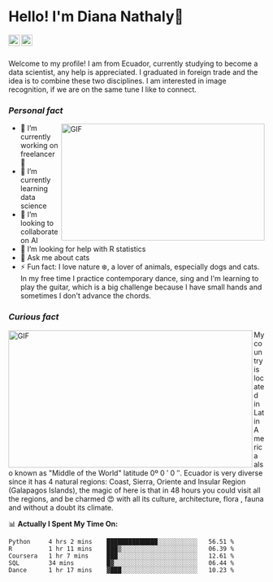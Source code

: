 # Hello! I'm Diana Nathaly👋
<a href="https://linkedin.com/in/diana-altamirano-usl">
  <img align="left" alt="Abhishek's LinkedIN" width="22px" src="https://raw.githubusercontent.com/peterthehan/peterthehan/master/assets/linkedin.svg" />
</a>
<a href="https://open.spotify.com/user/nathalyusl">
  <img align="left" alt="Abhishek's Spotify" width="22px" src="https://raw.githubusercontent.com/peterthehan/peterthehan/master/assets/spotify.svg" />
</a>

<br />

<br />

Welcome to my profile! I am from Ecuador, currently studying to become a data scientist, any help is appreciated. I graduated in foreign trade and the idea is to combine these two disciplines. I am interested in image recognition, if we are on the same tune I like to connect.


 ### *Personal fact*
 <img align="right" alt="GIF" src="https://media.giphy.com/media/citBl9yPwnUOs/giphy.gif" width="400" height="230" />

- 🔭 I’m currently working on freelancer :penguin:
- 🌱 I’m currently learning data science 
- 👯 I’m looking to collaborate on AI
- 🤔 I’m looking for help with R statistics
- 💬 Ask me about cats
- ⚡ Fun fact: I love nature :snowflake:, a lover of animals, especially dogs and cats. In my free time I practice contemporary dance, sing and I'm learning to play the guitar, which is a big challenge because I have small hands and sometimes I don't advance the chords.

### *Curious fact*

<img align="left" alt="GIF" src="https://media.giphy.com/media/4ZrTyoKgxigf6SUup2/giphy.gif" width="480" height="270" />
 
My country is located in Latin America also known as "Middle of the World" latitude 0º 0 ′ 0 ″. Ecuador is very diverse since it has 4 natural regions: Coast, Sierra, Oriente and Insular Region (Galapagos Islands), the magic of here is that in 48 hours you could visit all the regions, and be charmed :heart_eyes: with all its culture, architecture, flora , fauna and without a doubt its climate.

📊 **Actually I Spent My Time On:**
<!--START_SECTION:waka-->
```text
Python     4 hrs 2 mins    ██████████████░░░░░░░░░░░   56.51 % 
R          1 hr 11 mins    ███▒░░░░░░░░░░░░░░░░░░░░░   06.39 % 
Coursera   1 hr 7 mins     ███░░░░░░░░░░░░░░░░░░░░░░   12.61 % 
SQL        34 mins         █▓░░░░░░░░░░░░░░░░░░░░░░░   06.44 % 
Dance      1 hr 17 mins    ▓███░░░░░░░░░░░░░░░░░░░░░   10.23 % 
```
<!--END_SECTION:waka-->


